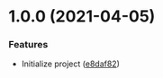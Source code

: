 # 1.0.0 (2021-04-05)


### Features

* Initialize project ([e8daf82](https://github.com/untemps/loan-schedule/commit/e8daf82284d28ad82f65a11c24e57311c7a0761a))
